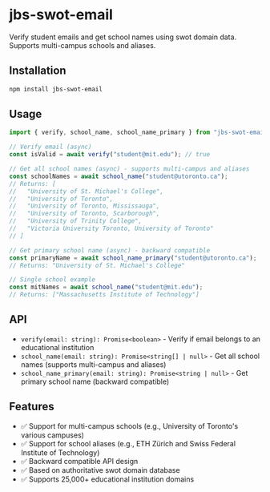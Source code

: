 # jbs-swot-email

Verify student emails and get school names using swot domain data. Supports multi-campus schools and aliases.

## Installation

```bash
npm install jbs-swot-email
```

## Usage

```javascript
import { verify, school_name, school_name_primary } from "jbs-swot-email";

// Verify email (async)
const isValid = await verify("student@mit.edu"); // true

// Get all school names (async) - supports multi-campus and aliases
const schoolNames = await school_name("student@utoronto.ca");
// Returns: [
//   "University of St. Michael's College",
//   "University of Toronto",
//   "University of Toronto, Mississauga",
//   "University of Toronto, Scarborough",
//   "University of Trinity College",
//   "Victoria University Toronto, University of Toronto"
// ]

// Get primary school name (async) - backward compatible
const primaryName = await school_name_primary("student@utoronto.ca");
// Returns: "University of St. Michael's College"

// Single school example
const mitNames = await school_name("student@mit.edu");
// Returns: ["Massachusetts Institute of Technology"]
```

## API

- `verify(email: string): Promise<boolean>` - Verify if email belongs to an educational institution
- `school_name(email: string): Promise<string[] | null>` - Get all school names (supports multi-campus and aliases)
- `school_name_primary(email: string): Promise<string | null>` - Get primary school name (backward compatible)

## Features

- ✅ Support for multi-campus schools (e.g., University of Toronto's various campuses)
- ✅ Support for school aliases (e.g., ETH Zürich and Swiss Federal Institute of Technology)
- ✅ Backward compatible API design
- ✅ Based on authoritative swot domain database
- ✅ Supports 25,000+ educational institution domains
